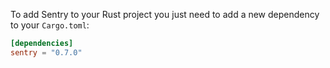 To add Sentry to your Rust project you just need to add a new dependency to your `Cargo.toml`:

```toml
[dependencies]
sentry = "0.7.0"
```
